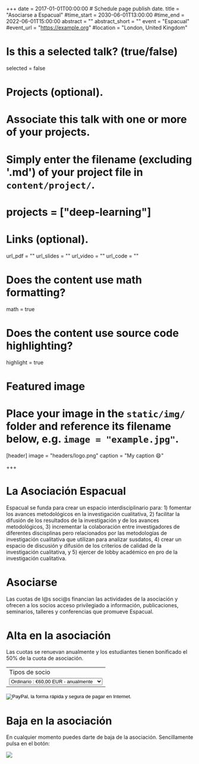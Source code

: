 +++
date = 2017-01-01T00:00:00  # Schedule page publish date.
title = "Asociarse a Espacual"
#time_start = 2030-06-01T13:00:00
#time_end = 2022-06-01T15:00:00
abstract = ""
abstract_short = ""
event = "Espacual"
#event_url = "https://example.org"
#location = "London, United Kingdom"

# Is this a selected talk? (true/false)
selected = false

# Projects (optional).
#   Associate this talk with one or more of your projects.
#   Simply enter the filename (excluding '.md') of your project file in `content/project/`.
# projects = ["deep-learning"]

# Links (optional).
url_pdf = ""
url_slides = ""
url_video = ""
url_code = ""

# Does the content use math formatting?
math = true

# Does the content use source code highlighting?
highlight = true

# Featured image
# Place your image in the `static/img/` folder and reference its filename below, e.g. `image = "example.jpg"`.
[header]
image = "headers/logo.png"
caption = "My caption :smile:"

+++

# La Asociación Espacual
Espacual se funda para crear un espacio interdisciplinario para: 1)  fomentar los avances metodológicos en la investigación cualitativa, 2) facilitar la difusión de los resultados de la investigación y de los avances metodológicos,  3)  incrementar la  colaboración entre investigadores de diferentes discisplinas pero relacionados por las metodologías de investigación cualitativa que utilizan para analizar susdatos, 4) crear un espacio de discusión y difusión de los criterios de calidad de la investigación  cualitativa, y 5) ejercer de lobby académico en pro de la investigación cualitativa. 

# Asociarse

Las cuotas de l@s soci@s financian las actividades de la asociación y ofrecen a los socios acceso privilegiado a información, publicaciones, seminarios, talleres y conferencias que promueve Espacual.

# Alta en la asociación

Las cuotas se renuevan anualmente y los estudiantes tienen bonificado el 50% de la cuota de asociación.

<form action="https://www.paypal.com/cgi-bin/webscr" method="post" target="_top">
<input type="hidden" name="cmd" value="_s-xclick">
<input type="hidden" name="hosted_button_id" value="P9YWDFRG9T534">
<table>
<tr><td><input type="hidden" name="on0" value="Tipos de socio">Tipos de socio</td></tr><tr><td><select name="os0">
	<option value="Ordinario">Ordinario : €60,00 EUR - anualmente</option>
	<option value="Estudiante">Estudiante : €30,00 EUR - anualmente</option>
</select> </td></tr>
</table>
<input type="hidden" name="currency_code" value="EUR">
<input type="image" src="https://www.paypalobjects.com/es_ES/ES/i/btn/btn_subscribeCC_LG.gif" border="0" name="submit" alt="PayPal, la forma rápida y segura de pagar en Internet.">
<img alt="" border="0" src="https://www.paypalobjects.com/es_ES/i/scr/pixel.gif" width="1" height="1">
</form>

# Baja en la asociación

En cualquier momento puedes darte de baja de la asociación. Sencillamente pulsa en el botón:

<A HREF="https://www.paypal.com/cgi-bin/webscr?cmd=_subscr-find&alias=R8RSG3DXRGHUY">
<IMG SRC="https://www.paypalobjects.com/es_ES/ES/i/btn/btn_unsubscribe_LG.gif" BORDER="0">
</A>


